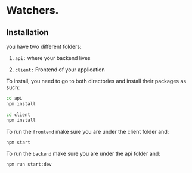 # Watchers.

## Installation


you have two different folders:

1. `api:` where your backend lives

2. `client:` Frontend of your application

To install, you need to go to both directories and install their packages as such:

```bash
cd api
npm install
```

```bash
cd client
npm install
```

To run the `frontend` make sure you are under the client folder and:

````bash
npm start
````

To run the `backend` make sure you are under the api folder and:

````bash
npm run start:dev
````
<br />